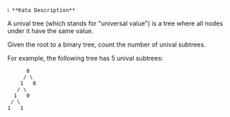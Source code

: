 ```
ℹ️ **Kata Description**
```

A unival tree (which stands for "universal value") is a tree where all nodes under it have the same value.

Given the root to a binary tree, count the number of unival subtrees.

For example, the following tree has 5 unival subtrees:
```
      0
     / \
    1   0
   / \
  1   0
 / \
1   1
```
